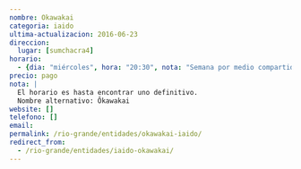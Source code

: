 ```yaml
---
nombre: Okawakai
categoria: iaido
ultima-actualizacion: 2016-06-23
direccion: 
  lugar: [sumchacra4]
horario: 
  - {dia: "miércoles", hora: "20:30", nota: "Semana por medio compartido con kendo" }
precio: pago
nota: | 
  El horario es hasta encontrar uno definitivo.
  Nombre alternativo: Ôkawakai
website: []
telefono: []
email: 
permalink: /rio-grande/entidades/okawakai-iaido/
redirect_from:
  - /rio-grande/entidades/iaido-okawakai/
---
```


